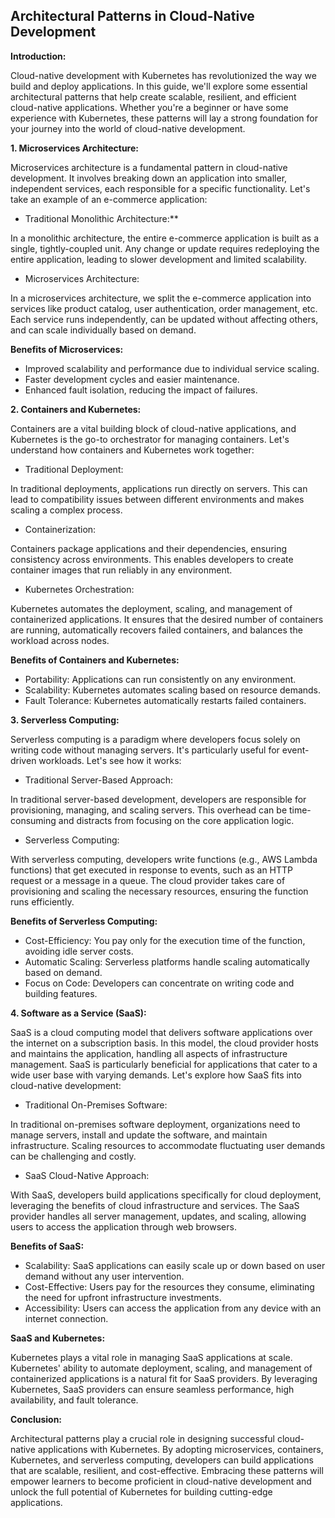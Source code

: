 ## Architectural Patterns in Cloud-Native Development

**Introduction:**

Cloud-native development with Kubernetes has revolutionized the way we build and deploy applications. In this guide, we'll explore some essential architectural patterns that help create scalable, resilient, and efficient cloud-native applications. Whether you're a beginner or have some experience with Kubernetes, these patterns will lay a strong foundation for your journey into the world of cloud-native development.

**1. Microservices Architecture:**

Microservices architecture is a fundamental pattern in cloud-native development. It involves breaking down an application into smaller, independent services, each responsible for a specific functionality. Let's take an example of an e-commerce application:

- Traditional Monolithic Architecture:**

In a monolithic architecture, the entire e-commerce application is built as a single, tightly-coupled unit. Any change or update requires redeploying the entire application, leading to slower development and limited scalability.

- Microservices Architecture:

In a microservices architecture, we split the e-commerce application into services like product catalog, user authentication, order management, etc. Each service runs independently, can be updated without affecting others, and can scale individually based on demand.

**Benefits of Microservices:**

- Improved scalability and performance due to individual service scaling.
- Faster development cycles and easier maintenance.
- Enhanced fault isolation, reducing the impact of failures.

**2. Containers and Kubernetes:**

Containers are a vital building block of cloud-native applications, and Kubernetes is the go-to orchestrator for managing containers. Let's understand how containers and Kubernetes work together:

- Traditional Deployment:

In traditional deployments, applications run directly on servers. This can lead to compatibility issues between different environments and makes scaling a complex process.

- Containerization:

Containers package applications and their dependencies, ensuring consistency across environments. This enables developers to create container images that run reliably in any environment.

- Kubernetes Orchestration:

Kubernetes automates the deployment, scaling, and management of containerized applications. It ensures that the desired number of containers are running, automatically recovers failed containers, and balances the workload across nodes.

**Benefits of Containers and Kubernetes:**

- Portability: Applications can run consistently on any environment.
- Scalability: Kubernetes automates scaling based on resource demands.
- Fault Tolerance: Kubernetes automatically restarts failed containers.

**3. Serverless Computing:**

Serverless computing is a paradigm where developers focus solely on writing code without managing servers. It's particularly useful for event-driven workloads. Let's see how it works:

- Traditional Server-Based Approach:

In traditional server-based development, developers are responsible for provisioning, managing, and scaling servers. This overhead can be time-consuming and distracts from focusing on the core application logic.

- Serverless Computing:

With serverless computing, developers write functions (e.g., AWS Lambda functions) that get executed in response to events, such as an HTTP request or a message in a queue. The cloud provider takes care of provisioning and scaling the necessary resources, ensuring the function runs efficiently.

**Benefits of Serverless Computing:**

- Cost-Efficiency: You pay only for the execution time of the function, avoiding idle server costs.
- Automatic Scaling: Serverless platforms handle scaling automatically based on demand.
- Focus on Code: Developers can concentrate on writing code and building features.

**4. Software as a Service (SaaS):**

SaaS is a cloud computing model that delivers software applications over the internet on a subscription basis. In this model, the cloud provider hosts and maintains the application, handling all aspects of infrastructure management. SaaS is particularly beneficial for applications that cater to a wide user base with varying demands. Let's explore how SaaS fits into cloud-native development:

- Traditional On-Premises Software:

In traditional on-premises software deployment, organizations need to manage servers, install and update the software, and maintain infrastructure. Scaling resources to accommodate fluctuating user demands can be challenging and costly.

- SaaS Cloud-Native Approach:

With SaaS, developers build applications specifically for cloud deployment, leveraging the benefits of cloud infrastructure and services. The SaaS provider handles all server management, updates, and scaling, allowing users to access the application through web browsers.

**Benefits of SaaS:**

- Scalability: SaaS applications can easily scale up or down based on user demand without any user intervention.
- Cost-Effective: Users pay for the resources they consume, eliminating the need for upfront infrastructure investments.
- Accessibility: Users can access the application from any device with an internet connection.

**SaaS and Kubernetes:**

Kubernetes plays a vital role in managing SaaS applications at scale. Kubernetes' ability to automate deployment, scaling, and management of containerized applications is a natural fit for SaaS providers. By leveraging Kubernetes, SaaS providers can ensure seamless performance, high availability, and fault tolerance.

**Conclusion:**

Architectural patterns play a crucial role in designing successful cloud-native applications with Kubernetes. By adopting microservices, containers, Kubernetes, and serverless computing, developers can build applications that are scalable, resilient, and cost-effective. Embracing these patterns will empower learners to become proficient in cloud-native development and unlock the full potential of Kubernetes for building cutting-edge applications.
